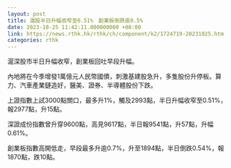 ```yaml
---
layout: post
title: 滬股半日升幅收窄至0.51%　創業板倒跌逾0.5%
date: 2023-10-25 11:42:11.000000000 +08:00
link: https://news.rthk.hk/rthk/ch/component/k2/1724719-20231025.htm
categories: rthk
---
```


滬深股市半日升幅收窄，創業板回吐早段升幅。

內地將在今季增發1萬億元人民幣國債，刺激基建股急升，多隻股份升停板。算力、汽車產業鏈造好，醫美、證券、半導體股份下跌。

上證指數上試3000點關口，最多升1%，觸及2993點，半日升幅收窄至0.51%，報2977點，升15點。

深證成份指數曾升穿9600點，高見9617點，半日報9541點，升57點，升幅0.61%。

創業板指數高開低走，早段最多升逾0.7%，升至1894點，半日倒跌0.54%，報1870點，跌10點。
